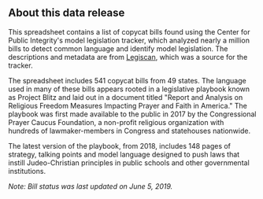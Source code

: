 ## About this data release

This spreadsheet contains a list of copycat bills found using the Center for Public Integrity's model legislation tracker, which analyzed nearly a million bills to detect common language and identify model legislation. The descriptions and metadata are from [Legiscan](https://legiscan.com/), which was a source for the tracker.

The spreadsheet includes 541 copycat bills from 49 states. The language used in many of these bills appears rooted in a  legislative playbook known as Project Blitz and laid out in a document titled "Report and Analysis on Religious Freedom Measures Impacting Prayer and Faith in America." The playbook was first made available to the public in 2017 by the Congressional Prayer Caucus Foundation, a non-profit religious organization with hundreds of lawmaker-members in Congress and statehouses nationwide.

The latest version of the playbook, from 2018, includes 148 pages of strategy, talking points and model language designed to push laws that instill Judeo-Christian principles in public schools and other governmental institutions.

_Note: Bill status was last updated on June 5, 2019._

